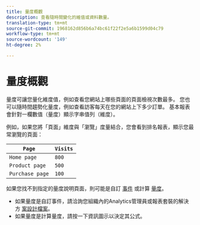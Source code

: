 ```yaml
---
title: 量度概觀
description: 查看隨時間變化的維值或資料數量。
translation-type: tm+mt
source-git-commit: 1968162d856b6a74bc61f22f2e5a6b1599d04c79
workflow-type: tm+mt
source-wordcount: '149'
ht-degree: 2%

---
```



# 量度概觀

量度可讓您量化維度值，例如查看您網站上哪些頁面的頁面檢視次數最多。 您也可以隨時間趨勢化量度，例如查看訪客每天在您的網站上下多少訂單。 基本報表會針對一欄數值（量度）顯示字串值列（維度）。

例如，如果您將「頁面」維度與「瀏覽」度量結合，您會看到排名報表，顯示您最常瀏覽的頁面：

| `Page` | `Visits` |
| --- | --- |
| `Home page` | `800` |
| `Product page` | `500` |
| `Purchase page` | `100` |

如果您找不到指定的量度說明頁面，則可能是自訂 [事件](custom-events.md) 或計算 [量度](../c-calcmetrics/cm-overview.md)。

* 如果量度是自訂事件，請洽詢您組織內的Analytics管理員或報表套裝的解決方 [案設計檔案](/help/implement/prepare/solution-design.md)。
* 如果量度是計算量度，請按一下資訊圖示以決定其公式。
